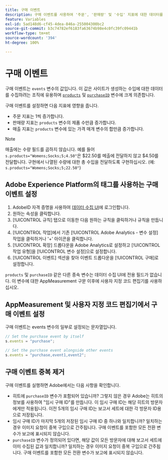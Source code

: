 ```yaml
---
title: 구매 이벤트
description: 구매 이벤트를 사용하여 '주문', '판매량' 및 '수입' 지표에 대한 데이터를 수집합니다.
feature: Variables
exl-id: 5ad148d6-cf45-4dea-846a-255004300bc2
source-git-commit: b3c74782ef6183fa63674b98e4c0fc39fc09441b
workflow-type: tm+mt
source-wordcount: '394'
ht-degree: 100%

---
```


# 구매 이벤트

구매 이벤트는 `events` 변수의 값입니다. 이 값은 사이트가 생성하는 수입에 대한 데이터를 수집하려는 조직에 유용하며 [`products`](../products.md) 및 [`purchaseID`](../purchaseid.md) 변수에 크게 의존합니다.

구매 이벤트를 설정하면 다음 지표에 영향을 줍니다.

* 주문 지표는 1씩 증가합니다.
* 판매량 지표는 `products` 변수의 제품 수만큼 증가합니다.
* 매출 지표는 `products` 변수에 있는 가격 매개 변수의 합만큼 증가합니다.

>[!NOTE]
>
>매출에는 수량 필드를 곱하지 않습니다. 예를 들어 `s.products="Womens;Socks;5;4.50"`은 $22.50를 메출에 전달하지 않고 $4.50를 전달합니다. 구현에서 나열된 수량에 대한 총 수입을 전달하도록 구현하십시오. (예: `s.products="Womens;Socks;5;22.50"`)

## Adobe Experience Platform의 태그를 사용하는 구매 이벤트 설정

1. AdobeID 자격 증명을 사용하여 [데이터 수집 UI](https://experience.adobe.com/data-collection)에 로그인합니다.
2. 원하는 속성을 클릭합니다.
3. [!UICONTROL 규칙] 탭으로 이동한 다음 원하는 규칙을 클릭하거나 규칙을 만듭니다.
4. [!UICONTROL 작업]에서 기존 [!UICONTROL Adobe Analytics - 변수 설정] 작업을 클릭하거나 &#39;+&#39; 아이콘을 클릭합니다.
5. [!UICONTROL 확장] 드롭다운을 Adobe Analytics로 설정하고 [!UICONTROL 작업 유형]을 [!UICONTROL 변수 설정]으로 설정합니다.
6. [!UICONTROL 이벤트] 섹션을 찾아 이벤트 드롭다운을 [!UICONTROL 구매]로 설정합니다.

`products` 및 `purchaseID` 같은 다른 종속 변수는 데이터 수집 UI에 전용 필드가 없습니다. 이 변수에 대한 AppMeasurement 구문 이후에 사용자 지정 코드 편집기를 사용하십시오.

## AppMeasurement 및 사용자 지정 코드 편집기에서 구매 이벤트 설정

구매 이벤트는 events 변수의 일부로 설정되는 문자열입니다.

```js
// Set the purchase event by itself
s.events = "purchase";

// Set the purchase event alongside other events
s.events = "purchase,event1,event2";
```

## 구매 이벤트 중복 제거

구매 이벤트를 실행하면 Adobe에서는 다음 사항을 확인합니다.

* 히트에 `purchaseID` 변수가 포함되어 있습니까? 그렇지 않은 경우 Adobe는 히트의 정보를 사용하여 &quot;임시 구매 ID&quot;를 만듭니다. 이 임시 구매 ID는 해당 히트의 방문자에게만 적용됩니다. 이전 5개의 임시 구매 ID는 보고서 세트에 대한 각 방문자 ID용으로 저장됩니다.
* 임시 구매 ID가 마지막 5개의 저장된 임시 구매 ID 중 하나와 일치합니까? 일치하는 경우 이미지 요청이 중복 구입으로 간주됩니다. 구매 이벤트를 포함한 모든 전환 변수가 보고에 표시되지 않습니다.
* `purchaseID` 변수가 정의되어 있다면, 해당 값이 모든 방문자에 대해 보고서 세트에 이미 수집된 값과 일치합니까? 일치하는 경우 이미지 요청이 중복 구입으로 간주됩니다. 구매 이벤트를 포함한 모든 전환 변수가 보고에 표시되지 않습니다.
